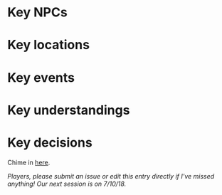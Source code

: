 # Key NPCs

# Key locations

# Key events

# Key understandings

# Key decisions

Chime in [here](https://github.com/chadsansing/cineris-campaign/issues/20).

*Players, please submit an issue or edit this entry directly if I've missed anything! Our next session is on 7/10/18.*
